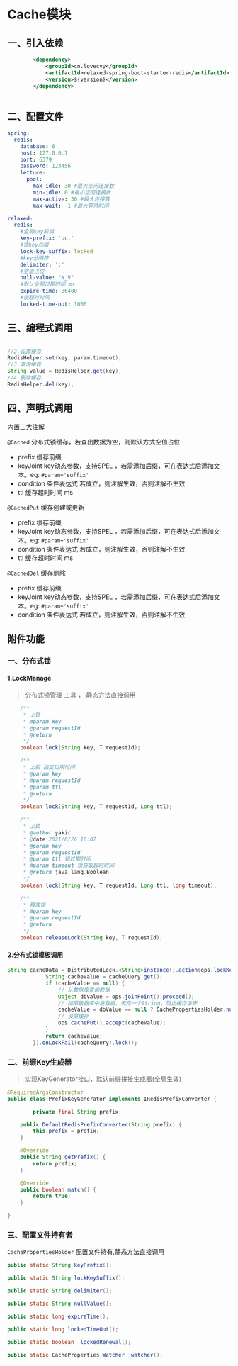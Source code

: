 # Cache模块

## 一、引入依赖

```xml
        <dependency>
            <groupId>cn.lovecyy</groupId>
            <artifactId>relaxed-spring-boot-starter-redis</artifactId>
            <version>${version}</version>
        </dependency>
  
```

## 二、配置文件

```yml
spring:
  redis:
    database: 6
    host: 127.0.0.7
    port: 6379
    password: 123456
    lettuce:
      pool:
        max-idle: 30 #最大空闲连接数
        min-idle: 0 #最小空闲连接数
        max-active: 30 #最大连接数
        max-wait: -1 #最大等待时间

relaxed:
  redis:
    #全局key前缀
    key-prefix: 'pc:'
    #锁key后缀
    lock-key-suffix: locked
    #key分隔符
    delimiter: ':'
    #空值占位
    null-value: "N_V"
    #默认全局过期时间 ms
    expire-time: 86400
    #锁超时时间
    locked-time-out: 1000

```

## 三、编程式调用

```java
 
//2.设置缓存
RedisHelper.set(key, param,timeout);
//3.查询缓存
String value = RedisHelper.get(key);
//4.删除缓存
RedisHelper.del(key);
```

## 四、声明式调用

内置三大注解

`@Cached`  分布式锁缓存，若查出数据为空，则默认方式空值占位

+ prefix  缓存前缀 
+ keyJoint key动态参数，支持SPEL ，若需添加后缀，可在表达式后添加文本。eg: `#param+'suffix'`
+ condition  条件表达式  若成立，则注解生效，否则注解不生效
+ ttl 缓存超时时间 ms

`@CachedPut` 缓存创建或更新

+ prefix  缓存前缀 
+ keyJoint key动态参数，支持SPEL ，若需添加后缀，可在表达式后添加文本。eg: `#param+'suffix'`
+ condition  条件表达式  若成立，则注解生效，否则注解不生效
+ ttl 缓存超时时间 ms

`@CachedDel` 缓存删除

+ prefix  缓存前缀 
+ keyJoint key动态参数，支持SPEL ，若需添加后缀，可在表达式后添加文本。eg: `#param+'suffix'`
+ condition  条件表达式  若成立，则注解生效，否则注解不生效

## 附件功能

### 一、分布式锁

#### 1.LockManage

> 分布式锁管理 工具 ， 静态方法直接调用

```java
	/**
	 * 上锁
	 * @param key
	 * @param requestId
	 * @return
	 */
	boolean lock(String key, T requestId);

	/**
	 * 上锁 指定过期时间
	 * @param key
	 * @param requestId
	 * @param ttl
	 * @return
	 */
	boolean lock(String key, T requestId, Long ttl);

	/**
	 * 上锁
	 * @author yakir
	 * @date 2021/8/26 18:07
	 * @param key
	 * @param requestId
	 * @param ttl 锁过期时间
	 * @param timeout 锁获取超时时间
	 * @return java.lang.Boolean
	 */
	boolean lock(String key, T requestId, Long ttl, long timeout);

	/**
	 * 释放锁
	 * @param key
	 * @param requestId
	 * @return
	 */
	boolean releaseLock(String key, T requestId);
```

#### 2.分布式锁模板调用

```java
String cacheData = DistributedLock.<String>instance().action(ops.lockKey(), () -> {
			String cacheValue = cacheQuery.get();
			if (cacheValue == null) {
				// 从数据库查询数据
				Object dbValue = ops.joinPoint().proceed();
				// 如果数据库中没数据，填充一个String，防止缓存击穿
				cacheValue = dbValue == null ? CachePropertiesHolder.nullValue() : cacheSerializer.serialize(dbValue);
				// 设置缓存
				ops.cachePut().accept(cacheValue);
			}
			return cacheValue;
		}).onLockFail(cacheQuery).lock();
```

### 二、前缀Key生成器

> 实现KeyGenerator接口，默认前缀拼接生成器(全局生效)

```java
@RequiredArgsConstructor
public class PrefixKeyGenerator implements IRedisPrefixConverter {

		private final String prefix;

	public DefaultRedisPrefixConverter(String prefix) {
		this.prefix = prefix;
	}

	@Override
	public String getPrefix() {
		return prefix;
	}

	@Override
	public boolean match() {
		return true;
	}

}
```

### 三、配置文件持有者

`CachePropertiesHolder` 配置文件持有,静态方法直接调用

```java
public static String keyPrefix();

public static String lockKeySuffix();

public static String delimiter();

public static String nullValue();

public static long expireTime();

public static long lockedTimeOut();

public static boolean  lockedRenewal();

public static CacheProperties.Watcher  watcher();

```









